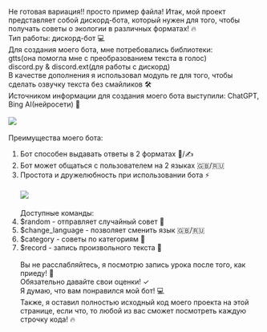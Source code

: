 Не готовая вариация!! просто пример файла!
Итак, мой проект представляет собой дискорд-бота, который нужен для того, чтобы получать советы о экологии в различных форматах! 🔥 <br>
Тип работы: дискорд-бот 💻<br>
Для создания моего бота, мне потребовались библиотеки: <br> 
gtts(она помогла мне с преобразованием текста в голос) <br>
discord.py & discord.ext(для работы с дискорд) <br> 
В качестве дополнения я использовал модуль re для того, чтобы сделать озвучку текста без смайликов 🛠️<br>
Источником информации для создания моего бота выступили: ChatGPT, Bing AI(нейросети) 🧠 <br><br>
![](https://cdnn21.img.ria.ru/images/151044/46/1510444698_0:0:0:0_600x0_80_0_0_9289e54b3ae4c66b97f6d803792cf26e.gif) <br><br>
Преимущества моего бота:
1. Бот способен выдавать ответы в 2 форматах 🎤/✍️
2. Бот может общаться с пользователем на 2 языках 🇬🇧/🇷🇺
3. Простота и дружелюбность при использовании бота ⚡️ <br><br>
![](https://248006.selcdn.ru/main/iblock/bd3/bd32c4023f630a001b8d525e70b2205f/10abad4de310a1ff9a5bc6e6022c891e.jpg) <br><br>
Доступные команды:
1. $random - отправляет случайный совет 🎁
2. $change_language - позволяет сменить язык 🇬🇧/🇷🇺
3. $category - советы по категориям 💁
4. $record - запись произвольного текста 🎤<br><br>
Вы не расслабляйтесь, я посмотрю запись урока после того, как приеду! 🚀 <br>
Обязательно давайте свои оценки! ✓ <br>
Я думаю, что вам понравился мой бот! 💻 <br>
Также, я оставил полностью исходный код моего проекта на этой странице, если что, то любой из вас сможет посмотреть каждую строчку кода! 🔥
